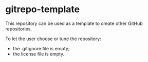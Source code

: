 # gitrepo-template

This repository can be used as a template to create other GitHub repositories.


To let the user choose or tune the repository:
- the .gitignore file is empty;
- the license file is empty.
